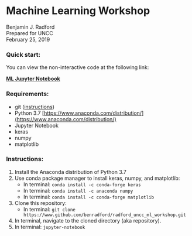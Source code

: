 # Machine Learning Workshop

Benjamin J. Radford  
Prepared for UNCC  
February 25, 2019  

### Quick start:

You can view the non-interactive code at the following link:  

[**ML Jupyter Notebook**](https://github.com/benradford/radford_uncc_ml_workshop/blob/master/radford_ml_workshop.ipynb)

### Requirements:

* git ([instructions](https://git-scm.com/book/en/v2/Getting-Started-Installing-Git))
* Python 3.7 [https://www.anaconda.com/distribution/](https://www.anaconda.com/distribution/)
* Jupyter Notebook 
* keras
* numpy
* matplotlib

### Instructions:

1. Install the Anaconda distribution of Python 3.7
2. Use conda package manager to install keras, numpy, and matplotlib:
    * In terminal: `conda install -c conda-forge keras`
    * In terminal: `conda install -c anaconda numpy`
    * In terminal: `conda install -c conda-forge matplotlib`
3. Clone this repository:
    * In terminal: `git clone https://www.github.com/benradford/radford_uncc_ml_workshop.git`
4. In terminal, navigate to the cloned directory (aka repository).
5. In terminal: `jupyter-notebook`


